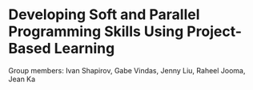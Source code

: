#  Developing Soft and Parallel Programming Skills Using Project-Based Learning

Group members:
Ivan Shapirov,
Gabe Vindas,
Jenny Liu,
Raheel Jooma,
Jean Ka

